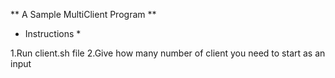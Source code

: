** A Sample MultiClient Program **

* Instructions *

1.Run client.sh file
2.Give how many number of client you need to start as an input

